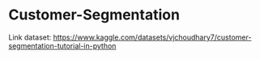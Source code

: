 # Customer-Segmentation

Link dataset: https://www.kaggle.com/datasets/vjchoudhary7/customer-segmentation-tutorial-in-python
